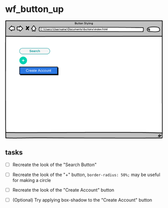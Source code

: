# wf_button_up

![](buttons.png)

## tasks

- [ ] Recreate the look of the "Search Button"

- [ ] Recreate the look of the "+" button, `border-radius: 50%;` may be useful for making a circle

- [ ] Recreate the look of the "Create Account" button

- [ ] (Optional) Try applying box-shadow to the "Create Account" button